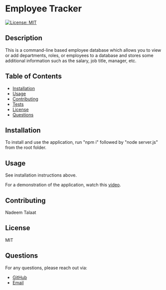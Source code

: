 # Employee Tracker

[![License: MIT](https://img.shields.io/badge/License-MIT-yellow.svg)](https://opensource.org/licenses/MIT)

## Description

This is a command-line based employee database which allows you to view or add departments, roles, or employees to a database and stores some additional information such as the salary, job title, manager, etc.

## Table of Contents

- [Installation](#installation)
- [Usage](#usage)
- [Contributing](#contributing)
- [Tests](#tests)
- [License](#license)
- [Questions](#questions)

## Installation

To install and use the application, run "npm i" followed by "node server.js" from the root folder.

## Usage

See installation instructions above.

For a demonstration of the application, watch this [video](https://drive.google.com/file/d/1PlFdbyiI4Sgm2WygUr2ztgzZ__cMIQ7j/view).

## Contributing

Nadeem Talaat

## License

MIT

## Questions

For any questions, please reach out via:

- [GitHub](https://www.github.com/NadeemTalaat)
- [Email](mailto:nadeem.talaat@gmail.com)
